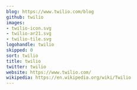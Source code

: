 ```yaml
---
blog: https://www.twilio.com/blog
github: twilio
images:
- twilio-icon.svg
- twilio-ar21.svg
- twilio-tile.svg
logohandle: twilio
skipped: 0
sort: twilio
title: twilio
twitter: twilio
website: https://www.twilio.com/
wikipedia: https://en.wikipedia.org/wiki/Twilio
---
```

